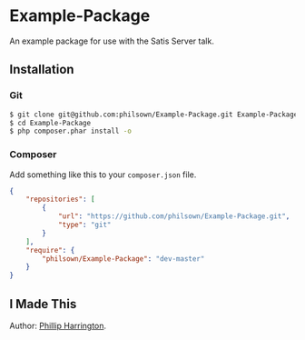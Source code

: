 # Example-Package

An example package for use with the Satis Server talk.

## Installation

### Git

```bash
$ git clone git@github.com:philsown/Example-Package.git Example-Package
$ cd Example-Package
$ php composer.phar install -o
```

### Composer

Add something like this to your `composer.json` file.

```json
{
    "repositories": [
        {
            "url": "https://github.com/philsown/Example-Package.git",
            "type": "git"
        }
    ],
    "require": {
        "philsown/Example-Package": "dev-master"
    }
}
```	

## I Made This

Author:  [Phillip Harrington](http://www.phillipharrington.com/).
